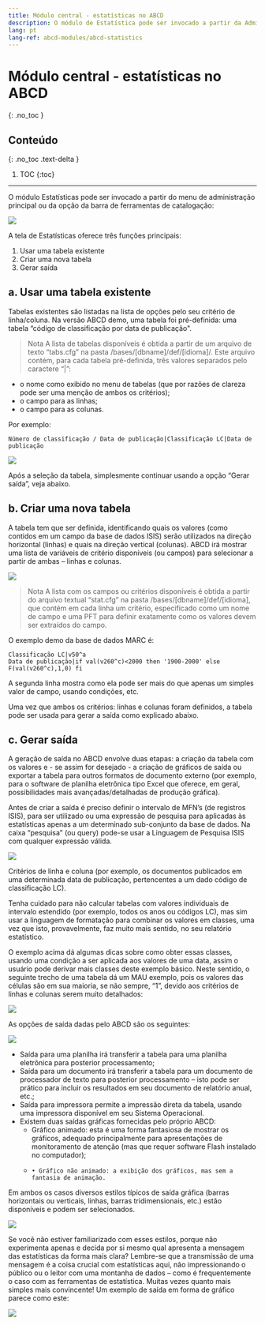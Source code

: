 ```yaml
---
title: Módulo central - estatísticas no ABCD
description: O módulo de Estatística pode ser invocado a partir da Administração principal
lang: pt
lang-ref: abcd-modules/abcd-statistics
---
```


# Módulo central - estatísticas no ABCD
    

{: .no_toc }

## Conteúdo
{: .no_toc .text-delta }

1. TOC
{:toc}

---


O módulo Estatísticas pode ser invocado a partir do menu de administração principal ou da opção da barra de ferramentas de catalogação:  

![](/pt/images/abcddoabcd1_html_cfa08dca0bc74fd4.gif)


A tela de Estatísticas oferece três funções principais:

1. Usar uma tabela existente
2. Criar uma nova tabela
3. Gerar saída
  
## **a. Usar uma tabela existente**
   
Tabelas existentes são listadas na lista de opções pelo seu critério de linha/coluna. Na versão ABCD demo, uma tabela foi pré-definida: uma tabela “código de classificação por data de publicação".

> Nota
> A lista de tabelas disponíveis é obtida a partir de um arquivo de texto “tabs.cfg” 
> na pasta /bases/[dbname]/def/[idioma]/. Este arquivo contém, para cada tabela pré-definida, 
> três valores separados pelo caractere “|”:

 - o nome como exibido no menu de tabelas (que por razões de clareza pode ser uma menção de ambos os critérios);
 - o campo para as linhas;
 - o campo para as colunas.

Por exemplo:
  
    Número de classificação / Data de publicação|Classificação LC|Data de publicação
       
![](/pt/images/abcddoabcd1_html_74661ef69844666c.gif)

Após a seleção da tabela, simplesmente continuar usando a opção “Gerar saída”, veja abaixo.

## **b. Criar uma nova tabela**
    
A tabela tem que ser definida, identificando quais os valores (como contidos em um campo da base de dados ISIS) serão utilizados na direção horizontal (linhas) e quais na direção vertical (colunas). ABCD irá mostrar uma lista de variáveis de critério disponíveis (ou campos) para selecionar a partir de ambas – linhas e colunas.


![](/pt/images/abcddoabcd1_html_212f1cff531bdd69.gif)

  

> Nota
> A lista com os campos ou critérios disponíveis é obtida a partir do arquivo textual “stat.cfg” 
> na pasta /bases/[dbname]/def/[idioma], que contém em cada linha um critério, 
> especificado como um nome de campo  e uma PFT para definir exatamente como os valores 
> devem ser extraídos do campo.

O exemplo demo da base de dados MARC é:
  
```
Classificação LC|v50^a
Data de publicação|if val(v260^c)<2000 then '1900-2000' else F(val(v260^c),1,0) fi
```

A segunda linha mostra como ela pode ser mais do que apenas um simples valor de campo, usando condições, etc.

Uma vez que ambos os critérios: linhas e colunas foram definidos, a tabela pode ser usada para gerar a saída como explicado abaixo.

  

## **c. Gerar saída**
    
A geração de saída no ABCD envolve duas etapas: a criação da tabela com os valores e - se assim for  desejado - a criação de gráficos de saída ou exportar a tabela para outros formatos de documento externo (por exemplo, para o software de planilha eletrônica tipo Excel que oferece, em geral, possibilidades mais avançadas/detalhadas de produção gráfica).

Antes de criar a saída é preciso definir o intervalo de MFN’s (de registros ISIS), para ser utilizado ou uma expressão de pesquisa para aplicadas às estatísticas apenas a um determinado sub-conjunto da base de dados. Na caixa “pesquisa” (ou query) pode-se usar a Linguagem de Pesquisa ISIS com qualquer expressão válida.

![](/pt/images/abcddoabcd1_html_44510d97236fbd1c.gif)

  
Critérios de linha e coluna (por exemplo, os documentos publicados em uma determinada data de publicação, pertencentes a um dado código de classificação LC). 

Tenha cuidado para não calcular tabelas com valores individuais de intervalo estendido (por exemplo, todos os anos ou códigos LC), mas sim usar a linguagem de formatação para combinar os valores em classes, uma vez que isto, provavelmente, faz muito mais sentido, no seu relatório estatístico. 

O exemplo acima dá algumas dicas sobre como obter essas classes, usando uma condição a ser aplicada aos valores de uma data, assim o usuário pode derivar mais classes deste exemplo básico. Neste sentido, o seguinte trecho de uma tabela dá um MAU exemplo, pois os valores das células são em sua maioria, se não sempre, “1”, devido aos critérios de linhas e colunas serem muito detalhados:

![](/pt/images/abcddoabcd1_html_959ff37ab6c3c758.gif)

As opções de saída dadas pelo ABCD são os seguintes:

![](/pt/images/abcddoabcd1_html_bc2b7d4c2fd8565e.gif)


- Saída para uma planilha irá transferir a tabela para uma planilha eletrônica para posterior processamento;
- Saída para um documento irá transferir a tabela para um documento de processador de texto para posterior processamento – isto pode ser prático para incluir os resultados em seu documento de relatório anual, etc.;
- Saída para impressora permite a impressão direta da tabela, usando uma impressora disponível em seu Sistema Operacional.
- Existem duas saídas gráficas fornecidas pelo próprio ABCD:
    * Gráfico animado: esta é uma forma fantasiosa de mostrar os gráficos, adequado principalmente para apresentações de monitoramento de atenção (mas que requer software Flash instalado no computador);
    *     • Gráfico não animado: a exibição dos gráficos, mas sem a fantasia de animação.
Em ambos os casos diversos estilos típicos de saída gráfica (barras horizontais ou verticais, linhas, barras tridimensionais, etc.) estão disponíveis e podem ser selecionados. 

![](/pt/images/abcddoabcd1_html_66aff427c54cdae3.gif)

Se você não estiver familiarizado com esses estilos, porque não experimenta apenas e decida por si mesmo qual apresenta a mensagem das estatísticas da forma mais clara? Lembre-se que a transmissão de uma mensagem é a coisa crucial com estatísticas aqui, não impressionando o público ou o leitor com uma montanha de dados – como é frequentemente o caso com as ferramentas de estatística. Muitas vezes quanto mais simples mais convincente!
Um exemplo de saída em forma de gráfico parece como este:

![](/pt/images/abcddoabcd1_html_84f5e1bd59fe5345.gif)